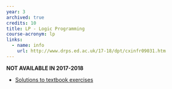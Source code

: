 ```yaml
---
year: 3
archived: true
credits: 10
title: LP - Logic Programming
course-acronym: lp
links:
  - name: info
    url: http://www.drps.ed.ac.uk/17-18/dpt/cxinfr09031.htm
---
```

**NOT AVAILABLE IN 2017-2018**

- [Solutions to textbook exercises](https://github.com/c-w/ug3_LearnPrologNow)

